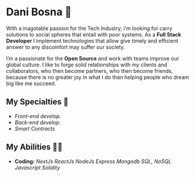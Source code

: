 # Dani Bosna :milky_way:
With a inagotable passion for the Tech Industry, i'm looking for carry solutions to social spheres that entail with poor systems. As a **Full Stack Developer** I implement technologies that allow give timely and efficient answer to any discomfort may suffer our society.

I’m a passionate for the **Open Source** and work with teams improve our global culture. I like to forge solid relationships with my clients and collaborators, who then become partners, who then become friends, because there is no greater joy in what I do than helping people who dream big like me succeed.

## My Specialties :rocket:

* *Front-end develop.*
* *Back-end develop.*
* *Smart Contracts*

## My Abilities :man_technologist:

* **Coding:**
*NextJs*
*ReactJs*
*NodeJs*
*Express*
*Mongodb*
*SQL, NoSQL*
*Javascript*
*Solidity*

